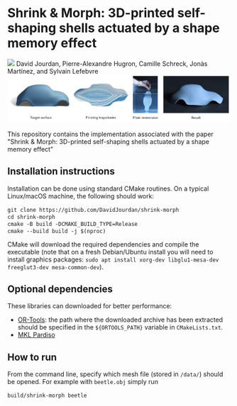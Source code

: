 # Shrink & Morph: 3D-printed self-shaping shells actuated by a shape memory effect
[![](https://github.com/DavidJourdan/shrink-morph/workflows/Build/badge.svg)](https://github.com/DavidJourdan/shrink-morph/actions)
David Jourdan, Pierre-Alexandre Hugron, Camille Schreck, Jonàs Martínez, and Sylvain Lefebvre
![Teaser image](data/teaser.png)

This repository contains the implementation associated with the paper "Shrink & Morph: 3D-printed self-shaping shells actuated by a shape memory effect"

## Installation instructions

Installation can be done using standard CMake routines. On a typical Linux/macOS machine, the following should work:
```
git clone https://github.com/DavidJourdan/shrink-morph
cd shrink-morph
cmake -B build -DCMAKE_BUILD_TYPE=Release
cmake --build build -j $(nproc)
```
CMake will download the required dependencies and compile the executable (note that on a fresh Debian/Ubuntu install you will need to install graphics packages: ```sudo apt install xorg-dev libglu1-mesa-dev freeglut3-dev mesa-common-dev```).

## Optional dependencies 

These libraries can downloaded for better performance:
- [OR-Tools](https://developers.google.com/optimization/install/cpp/binary_linux): the path where the downloaded archive has been extracted should be specified in the ```${ORTOOLS_PATH}``` variable in ```CMakeLists.txt```.
- [MKL Pardiso](https://www.intel.com/content/www/us/en/developer/tools/oneapi/onemkl-download.html)

## How to run
From the command line, specify which mesh file (stored in ```/data/```) should be opened. For example with ```beetle.obj```  simply run
```
build/shrink-morph beetle
```
